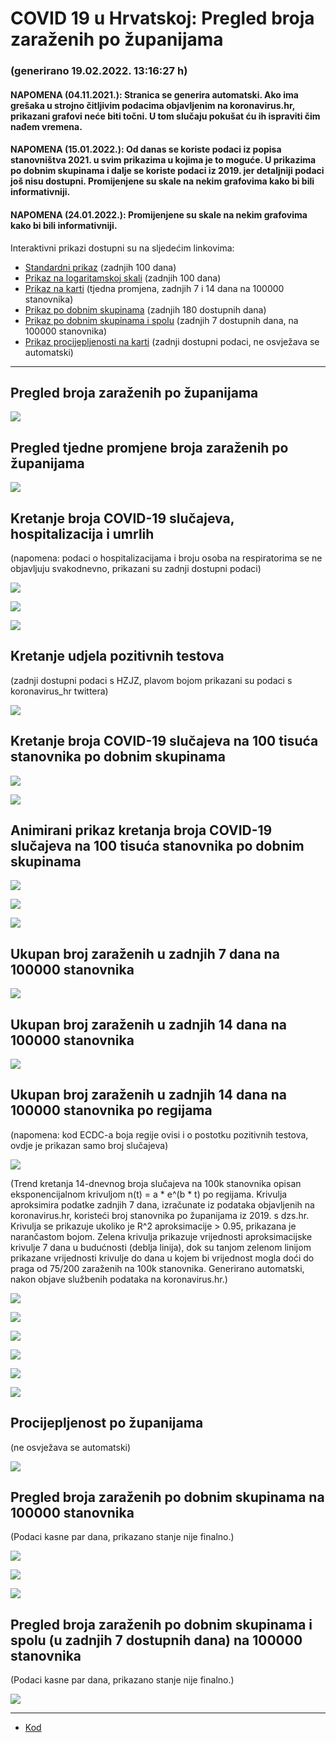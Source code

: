 # COVID 19 u Hrvatskoj: Pregled broja zaraženih po županijama

### (generirano 19.02.2022. 13:16:27 h)

#### NAPOMENA (04.11.2021.): Stranica se generira automatski. Ako ima grešaka u strojno čitljivim podacima objavljenim na koronavirus.hr, prikazani grafovi neće biti točni. U tom slučaju pokušat ću ih ispraviti čim nađem vremena.

#### NAPOMENA (15.01.2022.): Od danas se koriste podaci iz popisa stanovništva 2021. u svim prikazima u kojima je to moguće. U prikazima po dobnim skupinama i dalje se koriste podaci iz 2019. jer detaljniji podaci još nisu dostupni. Promijenjene su skale na nekim grafovima kako bi bili informativniji.

#### NAPOMENA (24.01.2022.): Promijenjene su skale na nekim grafovima kako bi bili informativniji.

Interaktivni prikazi dostupni su na sljedećim linkovima:

- [Standardni prikaz](html/index.html) (zadnjih 100 dana)
- [Prikaz na logaritamskoj skali](html/index_log.html) (zadnjih 100 dana)
- [Prikaz na karti](html/index_map.html) (tjedna promjena, zadnjih 7 i 14 dana na 100000 stanovnika)
- [Prikaz po dobnim skupinama](html/index_per_age.html) (zadnjih 180 dostupnih dana)
- [Prikaz po dobnim skupinama i spolu](html/index_pyramid.html) (zadnjih 7 dostupnih dana, na 100000 stanovnika)
- [Prikaz procijepljenosti na karti](html/index_vaccination.html) (zadnji dostupni podaci, ne osvježava se automatski)

-----

## Pregled broja zaraženih po županijama

![](img/2022_02_18_line_plots.png)

## Pregled tjedne promjene broja zaraženih po županijama

![](img/2022_02_18_map.png)

## Kretanje broja COVID-19 slučajeva, hospitalizacija i umrlih

(napomena: podaci o hospitalizacijama i broju osoba na respiratorima se ne objavljuju svakodnevno, prikazani su zadnji dostupni podaci)

![](img/2022_02_18_cases_hospitalisations_deaths.png)

![](img/2022_02_18_cases_hospitalisations_deaths_log.png)

![](img/2022_02_18_cases_hospitalisations_deaths_log_age.png)

## Kretanje udjela pozitivnih testova

(zadnji dostupni podaci s HZJZ, plavom bojom prikazani su podaci s koronavirus_hr twittera)

![](img/2022_02_18_percentage_positive_tests.png)

## Kretanje broja COVID-19 slučajeva na 100 tisuća stanovnika po dobnim skupinama

![](img/2022_02_18_cases_per_age_group_lines.png)

![](img/2022_02_18_cases_per_age_group_lines_log.png)

## Animirani prikaz kretanja broja COVID-19 slučajeva na 100 tisuća stanovnika po dobnim skupinama

![](img/2022_02_18anim_aug_1200.gif)

![](img/anim_cases_2022_02_18_vs_2020.gif)

![](img/2022_02_18all_counties_dots.png)

## Ukupan broj zaraženih u zadnjih 7 dana na 100000 stanovnika

![](img/2022_02_18_map_7_day_per_100k.png)

## Ukupan broj zaraženih u zadnjih 14 dana na 100000 stanovnika

![](img/2022_02_18_map_14_day_per_100k.png)

## Ukupan broj zaraženih u zadnjih 14 dana na 100000 stanovnika po regijama

(napomena: kod ECDC-a boja regije ovisi i o postotku pozitivnih testova, ovdje je prikazan samo broj slučajeva)

![](img/2022_02_18_map_14_day_per_100k_region.png)

(Trend kretanja 14-dnevnog broja slučajeva na 100k stanovnika opisan eksponencijalnom krivuljom n(t) = a * e^(b * t) po regijama. Krivulja aproksimira podatke zadnjih 7 dana, izračunate iz podataka objavljenih na koronavirus.hr, koristeći broj stanovnika po županijama iz 2019. s dzs.hr. Krivulja se prikazuje ukoliko je R^2 aproksimacije > 0.95, prikazana je narančastom bojom. Zelena krivulja prikazuje vrijednosti aproksimacijske krivulje 7 dana u budućnosti (deblja linija), dok su tanjom zelenom linijom prikazane vrijednosti krivulje do dana u kojem bi vrijednost mogla doći do praga od 75/200 zaraženih na 100k stanovnika. Generirano automatski, nakon objave službenih podataka na koronavirus.hr.)

![](img/2022_02_18_current_Jadranska_Hrvatska.png)

![](img/2022_02_18_current_Panonska_Hrvatska.png)

![](img/2022_02_18_current_Grad_Zagreb.png)

![](img/2022_02_18_current_Sjeverna_Hrvatska.png)

![](img/2022_02_18_current_Republika_Hrvatska.png)

![](img/2022_02_18_cases_hospitalisations_deaths_Republika_Hrvatska.png)

## Procijepljenost po županijama

(ne osvježava se automatski)

![](img/2022_02_18_vaccination.png)

## Pregled broja zaraženih po dobnim skupinama na 100000 stanovnika

(Podaci kasne par dana, prikazano stanje nije finalno.)

![](img/2022_02_18_per_age_group.png)

![](img/2022_02_18_per_age_group_all_0.png)

![](img/2022_02_18_per_age_group_all_1.png)

## Pregled broja zaraženih po dobnim skupinama i spolu (u zadnjih 7 dostupnih dana) na 100000 stanovnika

(Podaci kasne par dana, prikazano stanje nije finalno.)

![](img/2022_02_18_pyramid.png)

-----

- [Kod](https://github.com/ppalasek/covid_plots_croatia)

